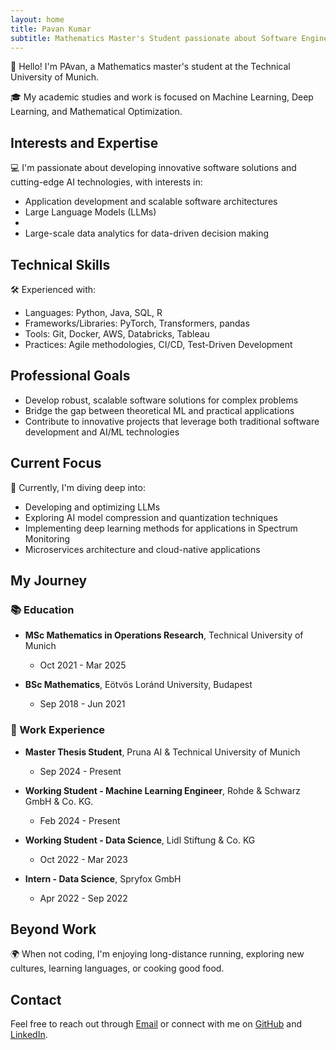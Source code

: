 ```yaml
---
layout: home
title: Pavan Kumar
subtitle: Mathematics Master's Student passionate about Software Engineering, AI, and Machine Learning
---
```


👋 Hello! I'm PAvan, a Mathematics master's student at the Technical University of Munich.

🎓 My academic studies and work is focused on Machine Learning, Deep Learning, and Mathematical Optimization.

## Interests and Expertise

💻 I'm passionate about developing innovative software solutions and cutting-edge AI technologies, with interests in:

- Application development and scalable software architectures
- Large Language Models (LLMs)
- 
- Large-scale data analytics for data-driven decision making

## Technical Skills

🛠️ Experienced with:

- Languages: Python, Java, SQL, R
- Frameworks/Libraries: PyTorch, Transformers, pandas
- Tools: Git, Docker, AWS, Databricks, Tableau
- Practices: Agile methodologies, CI/CD, Test-Driven Development

## Professional Goals

- Develop robust, scalable software solutions for complex problems
- Bridge the gap between theoretical ML and practical applications
- Contribute to innovative projects that leverage both traditional software development and AI/ML technologies

## Current Focus

🌱 Currently, I'm diving deep into:

- Developing and optimizing LLMs
- Exploring AI model compression and quantization techniques
- Implementing deep learning methods for applications in Spectrum Monitoring
- Microservices architecture and cloud-native applications

## My Journey

### 📚 Education

- **MSc Mathematics in Operations Research**, Technical University of Munich
  - Oct 2021 - Mar 2025

- **BSc Mathematics**, Eötvös Loránd University, Budapest
  - Sep 2018 - Jun 2021

### 💼 Work Experience

- **Master Thesis Student**, Pruna AI & Technical University of Munich
  - Sep 2024 - Present

- **Working Student - Machine Learning Engineer**, Rohde & Schwarz GmbH & Co. KG.
  - Feb 2024 - Present

- **Working Student - Data Science**, Lidl Stiftung & Co. KG
  - Oct 2022 - Mar 2023

- **Intern - Data Science**, Spryfox GmbH
  - Apr 2022 - Sep 2022

## Beyond Work

🌍 When not coding, I'm enjoying long-distance running, exploring new cultures, learning languages, or cooking good food.

## Contact

Feel free to reach out through [Email](pavanln049@gmail.com) or connect with me on [GitHub](https://github.com/Pavan-AIML/) and [LinkedIn](www.linkedin.com/in/kumar-pavan).
